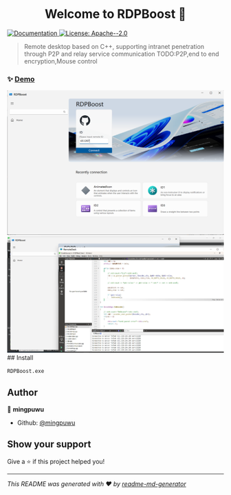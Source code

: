 <h1 align="center">Welcome to RDPBoost 👋</h1>
<p>
  <a href="https://www.example.com/" target="_blank">
    <img alt="Documentation" src="https://img.shields.io/badge/documentation-yes-brightgreen.svg" />
  </a>
  <a href="#" target="_blank">
    <img alt="License: Apache--2.0" src="https://img.shields.io/badge/License-Apache--2.0-yellow.svg" />
  </a>
</p>

> Remote desktop based on C++, supporting intranet penetration through P2P and relay service communication
> TODO:P2P,end to end encryption,Mouse control

### ✨ [Demo](https://www.example.com/)
<div align=center>
  <img src="docs/mainpage.png">
</div>
<div align=center>
  <img src="docs/alldesk.png">
</div>
## Install

```sh
RDPBoost.exe
```

## Author

👤 **mingpuwu**

* Github: [@mingpuwu](https://github.com/mingpuwu)

## Show your support

Give a ⭐️ if this project helped you!

***
_This README was generated with ❤️ by [readme-md-generator](https://github.com/kefranabg/readme-md-generator)_
